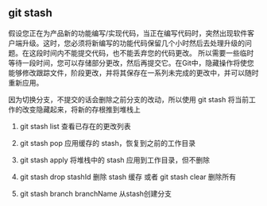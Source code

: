 ## git stash
假设您正在为产品新的功能编写/实现代码，当正在编写代码时，突然出现软件客户端升级。这时，您必须将新编写的功能代码保留几个小时然后去处理升级的问题。在这段时间内不能提交代码，也不能丢弃您的代码更改。 所以需要一些临时等待一段时间，您可以存储部分更改，然后再提交它。在Git中，隐藏操作将使您能够修改跟踪文件，阶段更改，并将其保存在一系列未完成的更改中，并可以随时重新应用。

因为切换分支，不提交的话会删除之前分支的改动，所以使用 git stash 将当前工作的改变隐藏起来，将新的存根推到堆栈上  

1. git stash list
查看已存在的更改列表

2. git stash pop
应用缓存的 stash，恢复到之前的工作目录

3. git stash apply
将堆栈中的 stash 应用到工作目录，但不删除

3. git stash drop stashId
删除 stash 缓存
或者 git stash clear 删除所有

4. git stash branch branchName
从stash创建分支

